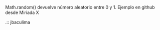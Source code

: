 Math.random() devuelve número aleatorio entre 0 y 1.
Ejemplo en github desde Miriada X

.:: jbaculima
